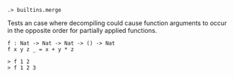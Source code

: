```ucm:hide
.> builtins.merge
```

Tests an case where decompiling could cause function arguments to occur in the
opposite order for partially applied functions.

```unison
f : Nat -> Nat -> Nat -> () -> Nat
f x y z _ = x + y * z

> f 1 2
> f 1 2 3
```
